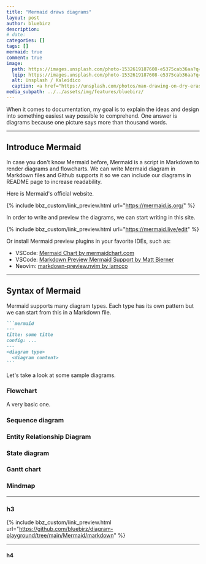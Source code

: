 ```yaml
---
title: "Mermaid draws diagrams"
layout: post
author: bluebirz
description:
# date: 
categories: []
tags: []
mermaid: true
comment: true
image:
  path: https://images.unsplash.com/photo-1532619187608-e5375cab36aa?q=80&w=1470&auto=format&fit=crop&ixlib=rb-4.1.0&ixid=M3wxMjA3fDB8MHxwaG90by1wYWdlfHx8fGVufDB8fHx8fA%3D%3D
  lqip: https://images.unsplash.com/photo-1532619187608-e5375cab36aa?q=10&w=1470&auto=format&fit=crop&ixlib=rb-4.1.0&ixid=M3wxMjA3fDB8MHxwaG90by1wYWdlfHx8fGVufDB8fHx8fA%3D%3D 
  alt: Unsplash / Kaleidico
  caption: <a href="https://unsplash.com/photos/man-drawing-on-dry-erase-board-7lryofJ0H9s">Unsplash / Kaleidico</a>
media_subpath: ../../assets/img/features/bluebirz/
---
```


When it comes to documentation, my goal is to explain the ideas and design into something easiest way possible to comprehend. One answer is diagrams because one picture says more than thousand words.

---

## Introduce Mermaid

In case you don't know Mermaid before, Mermaid is a script in Markdown to render diagrams and flowcharts. We can write Mermaid diagram in Markdown files and Github supports it so we can include our diagrams in README page to increase readability.

Here is Mermaid's official website.

{% include bbz_custom/link_preview.html url="<https://mermaid.js.org/>" %}

In order to write and preview the diagrams, we can start writing in this site.

{% include bbz_custom/link_preview.html url="<https://mermaid.live/edit>" %}

Or install Mermaid preview plugins in your favorite IDEs, such as:

- VSCode: [Mermaid Chart by mermaidchart.com](https://marketplace.visualstudio.com/items?itemName=MermaidChart.vscode-mermaid-chart)
- VSCode: [Markdown Preview Mermaid Support by Matt Bierner](https://marketplace.visualstudio.com/items?itemName=bierner.markdown-mermaid)
- Neovim: [markdown-preview.nvim by iamcco](https://github.com/iamcco/markdown-preview.nvim)

---

## Syntax of Mermaid

Mermaid supports many diagram types. Each type has its own pattern but we can start from this in a Markdown file.

````md
```mermaid
---
title: some title
config: ...
---
<diagram type>
  <diagram content>
```
````

Let's take a look at some sample diagrams.

### Flowchart

A very basic one.

### Sequence diagram

### Entity Relationship Diagram

### State diagram

### Gantt chart

### Mindmap

---

### h3

{% include bbz_custom/link_preview.html url="<https://github.com/bluebirz/diagram-playground/tree/main/Mermaid/markdown>" %}

---

#### h4
